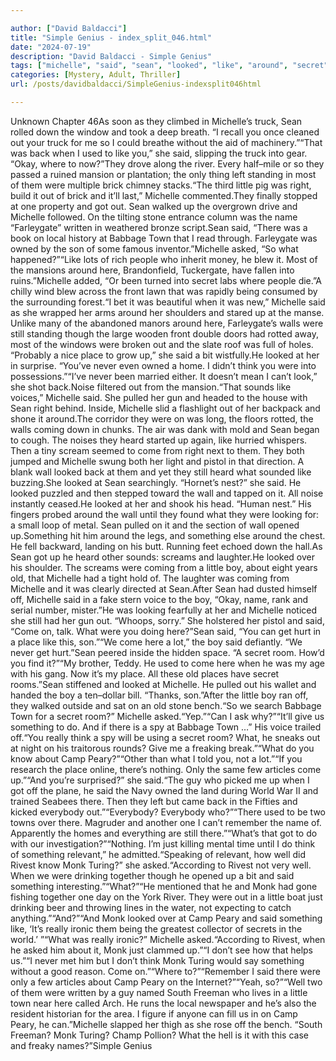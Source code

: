 ```yaml
---

author: ["David Baldacci"]
title: "Simple Genius - index_split_046.html"
date: "2024-07-19"
description: "David Baldacci - Simple Genius"
tags: ["michelle", "said", "sean", "looked", "like", "around", "secret", "wall", "come", "something", "monk", "little", "town", "place", "boy", "got", "name", "still", "never", "think", "camp", "peary", "truck", "back", "used"]
categories: [Mystery, Adult, Thriller]
url: /posts/davidbaldacci/SimpleGenius-indexsplit046html

---
```



Unknown
Chapter 46As soon as they climbed in Michelle’s truck, Sean rolled down the window and took a deep breath. “I recall you once cleaned out your truck for me so I could breathe without the aid of machinery.”“That was back when I used to like you,” she said, slipping the truck into gear. “Okay, where to now?”They drove along the river. Every half–mile or so they passed a ruined mansion or plantation; the only thing left standing in most of them were multiple brick chimney stacks.“The third little pig was right, build it out of brick and it’ll last,” Michelle commented.They finally stopped at one property and got out. Sean walked up the overgrown drive and Michelle followed. On the tilting stone entrance column was the name “Farleygate” written in weathered bronze script.Sean said, “There was a book on local history at Babbage Town that I read through. Farleygate was owned by the son of some famous inventor.”Michelle asked, “So what happened?”“Like lots of rich people who inherit money, he blew it. Most of the mansions around here, Brandonfield, Tuckergate, have fallen into ruins.”Michelle added, “Or been turned into secret labs where people die.”A chilly wind blew across the front lawn that was rapidly being consumed by the surrounding forest.“I bet it was beautiful when it was new,” Michelle said as she wrapped her arms around her shoulders and stared up at the manse. Unlike many of the abandoned manors around here, Farleygate’s walls were still standing though the large wooden front double doors had rotted away, most of the windows were broken out and the slate roof was full of holes. “Probably a nice place to grow up,” she said a bit wistfully.He looked at her in surprise. “You’ve never even owned a home. I didn’t think you were into possessions.”“I’ve never been married either. It doesn’t mean I can’t look,” she shot back.Noise filtered out from the mansion.“That sounds like voices,” Michelle said. She pulled her gun and headed to the house with Sean right behind. Inside, Michelle slid a flashlight out of her backpack and shone it around.The corridor they were on was long, the floors rotted, the walls coming down in chunks. The air was dank with mold and Sean began to cough. The noises they heard started up again, like hurried whispers. Then a tiny scream seemed to come from right next to them. They both jumped and Michelle swung both her light and pistol in that direction. A blank wall looked back at them and yet they still heard what sounded like buzzing.She looked at Sean searchingly. “Hornet’s nest?” she said. He looked puzzled and then stepped toward the wall and tapped on it. All noise instantly ceased.He looked at her and shook his head. “Human nest.” His fingers probed around the wall until they found what they were looking for: a small loop of metal. Sean pulled on it and the section of wall opened up.Something hit him around the legs, and something else around the chest. He fell backward, landing on his butt. Running feet echoed down the hall.As Sean got up he heard other sounds: screams and laughter.He looked over his shoulder. The screams were coming from a little boy, about eight years old, that Michelle had a tight hold of. The laughter was coming from Michelle and it was clearly directed at Sean.After Sean had dusted himself off, Michelle said in a fake stern voice to the boy, “Okay, name, rank and serial number, mister.”He was looking fearfully at her and Michelle noticed she still had her gun out. “Whoops, sorry.” She holstered her pistol and said, “Come on, talk. What were you doing here?”Sean said, “You can get hurt in a place like this, son.”“We come here a lot,” the boy said defiantly. “We never get hurt.”Sean peered inside the hidden space. “A secret room. How’d you find it?”“My brother, Teddy. He used to come here when he was my age with his gang. Now it’s my place. All these old places have secret rooms.”Sean stiffened and looked at Michelle. He pulled out his wallet and handed the boy a ten–dollar bill. “Thanks, son.”After the little boy ran off, they walked outside and sat on an old stone bench.“So we search Babbage Town for a secret room?” Michelle asked.“Yep.”“Can I ask why?”“It’ll give us something to do. And if there is a spy at Babbage Town …” His voice trailed off.“You really think a spy will be using a secret room? What, he sneaks out at night on his traitorous rounds? Give me a freaking break.”“What do you know about Camp Peary?”“Other than what I told you, not a lot.”“If you research the place online, there’s nothing. Only the same few articles come up.”“And you’re surprised?” she said.“The guy who picked me up when I got off the plane, he said the Navy owned the land during World War II and trained Seabees there. Then they left but came back in the Fifties and kicked everybody out.”“Everybody? Everybody who?”“There used to be two towns over there. Magruder and another one I can’t remember the name of. Apparently the homes and everything are still there.”“What’s that got to do with our investigation?”“Nothing. I’m just killing mental time until I do think of something relevant,” he admitted.“Speaking of relevant, how well did Rivest know Monk Turing?” she asked.“According to Rivest not very well. When we were drinking together though he opened up a bit and said something interesting.”“What?”“He mentioned that he and Monk had gone fishing together one day on the York River. They were out in a little boat just drinking beer and throwing lines in the water, not expecting to catch anything.”“And?”“And Monk looked over at Camp Peary and said something like, ‘It’s really ironic them being the greatest collector of secrets in the world.’ ”“What was really ironic?” Michelle asked.“According to Rivest, when he asked him about it, Monk just clammed up.”“I don’t see how that helps us.”“I never met him but I don’t think Monk Turing would say something without a good reason. Come on.”“Where to?”“Remember I said there were only a few articles about Camp Peary on the Internet?”“Yeah, so?”“Well two of them were written by a guy named South Freeman who lives in a little town near here called Arch. He runs the local newspaper and he’s also the resident historian for the area. I figure if anyone can fill us in on Camp Peary, he can.”Michelle slapped her thigh as she rose off the bench. “South Freeman? Monk Turing? Champ Pollion? What the hell is it with this case and freaky names?”Simple Genius
